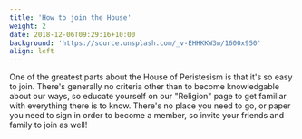 ```yaml
---
title: 'How to join the House'
weight: 2
date: 2018-12-06T09:29:16+10:00
background: 'https://source.unsplash.com/_v-EHHKKW3w/1600x950'
align: left
---
```


One of the greatest parts about the House of Peristesism is that it's so easy to join. There's generally no criteria other than to become knowledgable about our ways, so educate yourself on our "Religion" page to get familiar with everything there is to know. There's no place you need to go, or paper you need to sign in order to become a member, so invite your friends and family to join as well!
